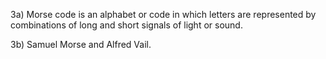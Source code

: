 3a) Morse code is an alphabet or code in which letters are represented by 
    combinations of long and short signals of light or sound.

3b) Samuel Morse and Alfred Vail.